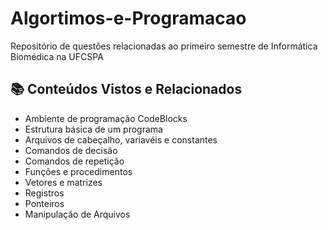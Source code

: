 # Algortimos-e-Programacao
Repositório de questões relacionadas ao primeiro semestre de Informática Biomédica na UFCSPA

## 📚 Conteúdos Vistos e Relacionados

- Ambiente de programação CodeBlocks
- Estrutura básica de um programa
- Arquivos de cabeçalho, variavéis e constantes
- Comandos de decisão
- Comandos de repetição
- Funções e procedimentos
- Vetores e matrizes
- Registros
- Ponteiros
- Manipulação de Arquivos

